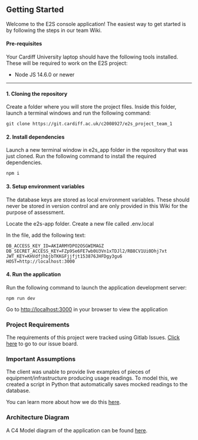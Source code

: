 ## Getting Started

Welcome to the E2S console application! The easiest way to get started is by following the steps in our team Wiki.

#### Pre-requisites

Your Cardiff University laptop should have the following tools installed. These will be required to work on the E2S project:

* Node JS 14.6.0 or newer

---

#### 1. Cloning the repository

Create a folder where you will store the project files. Inside this folder, launch a terminal windows and run the following command:

```
git clone https://git.cardiff.ac.uk/c2008927/e2s_project_team_1
```

#### 2. Install dependencies

Launch a new terminal window in e2s_app folder in the repository that was just cloned. Run the following command to install the required dependencies.

```
npm i
```

#### 3. Setup environment variables

The database keys are stored as local environment variables. These should never be stored in version control and are only provided in this Wiki for the purpose of assessment.

Locate the e2s-app folder. Create a new file called .env.local

In the file, add the following text:

```
DB_ACCESS_KEY_ID=AKIARMYDPO2OSGWIMAGZ
DB_SECRET_ACCESS_KEY=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
JWT_KEY=KHVdfjhbjbTKKGFjjfjt153876JHFDgy3gu6
HOST=http://localhost:3000
```

#### 4. Run the application

Run the following command to launch the application development server:

```
npm run dev
```

Go to [http://localhost:3000](http://localhost:3000) in your browser to view the application

### Project Requirements

The requirements of this project were tracked using Gitlab Issues. [Click here](https://git.cardiff.ac.uk/c2008927/e2s_project_team_1/-/boards) to go to our issue board.

### Important Assumptions

The client was unable to provide live examples of pieces of equipment/infrastructure producing usage readings. To model this, we created a script in Python that automatically saves mocked readings to the database.

You can learn more about how we do this [here](https://git.cardiff.ac.uk/c2008927/e2s_project_team_1/-/wikis/Mocking-Data-using-Lambda).

### Architecture Diagram

A C4 Model diagram of the application can be found [here](https://git.cardiff.ac.uk/c2008927/e2s_project_team_1/-/wikis/uploads/a8ccec10dcd325ba405b12db7e3e0ee4/E2S_C4_Model.pdf.pdf).